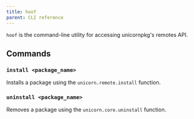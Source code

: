 ```yaml
---
title: hoof
parent: CLI reference
---
```


`hoof` is the command-line utility for accessing unicornpkg's remotes API.

## Commands
### `install <package_name>`

Installs a package using the `unicorn.remote.install` function.

### `uninstall <package_name>`

Removes a package using the `unicorn.core.uninstall` function.
